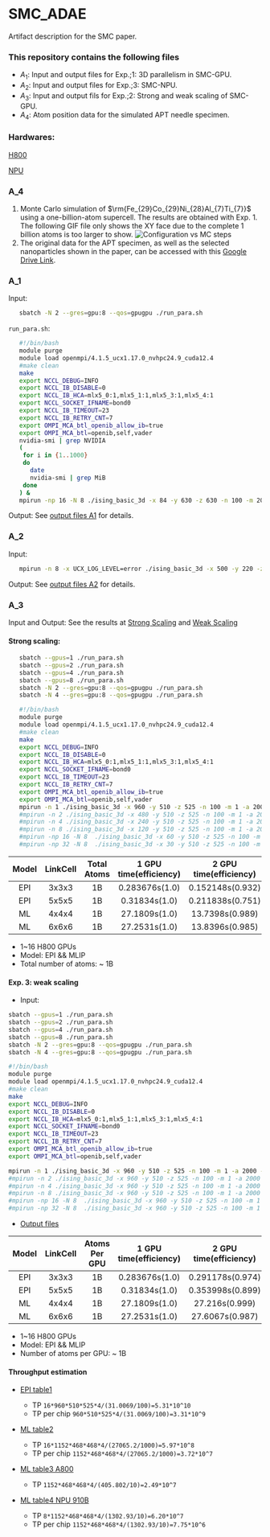 # SMC_ADAE
Artifact description for the SMC paper.

### This repository contains the following files
* $A_1$: Input and output files for Exp.\;1: 3D parallelism in SMC-GPU.
* $A_2$: Input and output files for Exp.\;3: SMC-NPU.
* $A_3$: Input and output fils for Exp.\;2: Strong and weak scaling of SMC-GPU.
* $A_4$: Atom position data for the simulated APT needle specimen.

### Hardwares:
[H800](./gpu-H800.png)

[NPU](./npu-910B3.png)

### A_4
1. Monte Carlo simulation of $\rm{Fe_{29}Co_{29}Ni_{28}Al_{7}Ti_{7}}$ using a one-billion-atom supercell. The results are obtained with Exp. 1. The following GIF file only shows the XY face due to the complete 1 billion atoms is too larger to show. 
![Configuration vs MC steps](./lattice0.gif)
2. The original data for the APT specimen, as well as the selected nanoparticles shown in the paper, can be accessed with this [Google Drive Link](https://drive.google.com/file/d/1L-rYCH0CVspZcDoBzcBFmOcWfooLe6Ob/view?usp=drive_link).

### A_1
Input:
```bash
   sbatch -N 2 --gres=gpu:8 --qos=gpugpu ./run_para.sh
```
`run_para.sh`:
```bash
   #!/bin/bash
   module purge
   module load openmpi/4.1.5_ucx1.17.0_nvhpc24.9_cuda12.4
   #make clean
   make
   export NCCL_DEBUG=INFO
   export NCCL_IB_DISABLE=0
   export NCCL_IB_HCA=mlx5_0:1,mlx5_1:1,mlx5_3:1,mlx5_4:1
   export NCCL_SOCKET_IFNAME=bond0
   export NCCL_IB_TIMEOUT=23
   export NCCL_IB_RETRY_CNT=7
   export OMPI_MCA_btl_openib_allow_ib=true
   export OMPI_MCA_btl=openib,self,vader  
   nvidia-smi | grep NVIDIA
   (
    for i in {1..1000}
    do
      date
      nvidia-smi | grep MiB
    done
   ) &
   mpirun -np 16 -N 8 ./ising_basic_3d -x 84 -y 630 -z 630 -n 100 -m 200 -a 2000 -i 950 -d 100 -o 1
```

Output: See [output files A1](./log_1B_EPI_billionSteps_GPU/) for details.

### A_2
Input:
```bash
   mpirun -n 8 -x UCX_LOG_LEVEL=error ./ising_basic_3d -x 500 -y 220 -z 220 -n 10000 -m 10 -a 2000 -i 850 -d 50 -o 1
```
Output: See [output files A2](./log_table4_910B/) for details.
    
### A_3
Input and Output: See the results at [Strong Scaling](log_strong_scaling.zip) and [Weak Scaling](log_weak_scaling.zip)

#### Strong scaling:
```bash
   sbatch --gpus=1 ./run_para.sh
   sbatch --gpus=2 ./run_para.sh
   sbatch --gpus=4 ./run_para.sh
   sbatch --gpus=8 ./run_para.sh
   sbatch -N 2 --gres=gpu:8 --qos=gpugpu ./run_para.sh
   sbatch -N 4 --gres=gpu:8 --qos=gpugpu ./run_para.sh
```
```bash
   #!/bin/bash
   module purge
   module load openmpi/4.1.5_ucx1.17.0_nvhpc24.9_cuda12.4
   #make clean
   make
   export NCCL_DEBUG=INFO
   export NCCL_IB_DISABLE=0
   export NCCL_IB_HCA=mlx5_0:1,mlx5_1:1,mlx5_3:1,mlx5_4:1
   export NCCL_SOCKET_IFNAME=bond0
   export NCCL_IB_TIMEOUT=23
   export NCCL_IB_RETRY_CNT=7
   export OMPI_MCA_btl_openib_allow_ib=true
   export OMPI_MCA_btl=openib,self,vader
   mpirun -n 1 ./ising_basic_3d -x 960 -y 510 -z 525 -n 100 -m 1 -a 2000 -i 2000 -d 50 -o 1
   #mpirun -n 2 ./ising_basic_3d -x 480 -y 510 -z 525 -n 100 -m 1 -a 2000 -i 2000 -d 50 -o 1
   #mpirun -n 4 ./ising_basic_3d -x 240 -y 510 -z 525 -n 100 -m 1 -a 2000 -i 2000 -d 50 -o 1
   #mpirun -n 8 ./ising_basic_3d -x 120 -y 510 -z 525 -n 100 -m 1 -a 2000 -i 2000 -d 50 -o 1
   #mpirun -np 16 -N 8  ./ising_basic_3d -x 60 -y 510 -z 525 -n 100 -m 1 -a 2000 -i 2000 -d 50 -o 1
   #mpirun -np 32 -N 8  ./ising_basic_3d -x 30 -y 510 -z 525 -n 100 -m 1 -a 2000 -i 2000 -d 50 -o 1
```

| Model | LinkCell | Total Atoms | 1 GPU time(efficiency) | 2 GPU time(efficiency) | 4 GPU time(efficiency) | 8 GPU time(efficiency) | 16 GPU time(efficiency) |
| :----: | :----: | :----: | :----: | :----: | :----: | :----: | :----: |
| EPI | 3x3x3 | 1B | 0.283676s(1.0) | 0.152148s(0.932) | 0.0835246s(0.849) | 0.0497673s(0.713) | 0.0522457s(0.339) |
| EPI | 5x5x5 | 1B | 0.31834s(1.0) | 0.211838s(0.751) | 0.147654s(0.539) | 0.116952s(0.340) | 0.296601s(0.0671) |
| ML | 4x4x4 | 1B | 27.1809s(1.0) | 13.7398s(0.989) | 6.80817s(0.998) | 3.47778s(0.977) | 1.81881s(0.934) |
| ML | 6x6x6 | 1B | 27.2531s(1.0) | 13.8396s(0.985) | 6.90118s(0.987) | 3.57882s(0.952) | 2.13979s(0.796) |

* 1~16 H800 GPUs
* Model: EPI && MLIP
* Total number of atoms: ~ 1B


#### Exp. 3: weak scaling
* Input:
```bash
sbatch --gpus=1 ./run_para.sh
sbatch --gpus=2 ./run_para.sh
sbatch --gpus=4 ./run_para.sh
sbatch --gpus=8 ./run_para.sh
sbatch -N 2 --gres=gpu:8 --qos=gpugpu ./run_para.sh
sbatch -N 4 --gres=gpu:8 --qos=gpugpu ./run_para.sh
```

```run_para.sh
#!/bin/bash
module purge
module load openmpi/4.1.5_ucx1.17.0_nvhpc24.9_cuda12.4
#make clean
make
export NCCL_DEBUG=INFO
export NCCL_IB_DISABLE=0
export NCCL_IB_HCA=mlx5_0:1,mlx5_1:1,mlx5_3:1,mlx5_4:1
export NCCL_SOCKET_IFNAME=bond0
export NCCL_IB_TIMEOUT=23
export NCCL_IB_RETRY_CNT=7
export OMPI_MCA_btl_openib_allow_ib=true
export OMPI_MCA_btl=openib,self,vader

mpirun -n 1 ./ising_basic_3d -x 960 -y 510 -z 525 -n 100 -m 1 -a 2000 -i 2000 -d 50 -o 1
#mpirun -n 2 ./ising_basic_3d -x 960 -y 510 -z 525 -n 100 -m 1 -a 2000 -i 2000 -d 50 -o 1
#mpirun -n 4 ./ising_basic_3d -x 960 -y 510 -z 525 -n 100 -m 1 -a 2000 -i 2000 -d 50 -o 1
#mpirun -n 8 ./ising_basic_3d -x 960 -y 510 -z 525 -n 100 -m 1 -a 2000 -i 2000 -d 50 -o 1
#mpirun -np 16 -N 8  ./ising_basic_3d -x 960 -y 510 -z 525 -n 100 -m 1 -a 2000 -i 2000 -d 50 -o 1
#mpirun -np 32 -N 8  ./ising_basic_3d -x 960 -y 510 -z 525 -n 100 -m 1 -a 2000 -i 2000 -d 50 -o 1
```
* [Output files](./log_weak_scaling/)

| Model | LinkCell | Atoms Per GPU | 1 GPU time(efficiency) | 2 GPU time(efficiency) | 4 GPU time(efficiency) | 8 GPU time(efficiency) | 16 GPU time(efficiency) |
| :----: | :----: | :----: | :----: | :----: | :----: | :----: | :----: |
| EPI | 3x3x3 | 1B | 0.283676s(1.0) | 0.291178s(0.974) | 0.292705s(0.969) | 0.293911s(0.965) | 0.310069s(0.915) |
| EPI | 5x5x5 | 1B | 0.31834s(1.0) | 0.353998s(0.899) | 0.360995s(0.882) | 0.36677s(0.868) | 0.519045s(0.613) |
| ML | 4x4x4 | 1B | 27.1809s(1.0) | 27.216s(0.999) | 27.2803s(0.996) | 27.576s(0.986) | 27.6062s(0.985) |
| ML | 6x6x6 | 1B | 27.2531s(1.0) | 27.6067s(0.987) | 27.0458s(1.01) | 27.7111s(0.983) | 27.9004s(0.977) |

* 1~16 H800 GPUs
* Model: EPI && MLIP
* Number of atoms per GPU: ~ 1B

#### Throughput estimation
- [EPI table1](log_weak_scaling/FCC_EPI_dist/out_fcc_epi_dist_333_16/out0.dat)
  - TP `16*960*510*525*4/(31.0069/100)=5.31*10^10`
  - TP per chip `960*510*525*4/(31.0069/100)=3.31*10^9`

- [ML table2](log_table2)
  - TP `16*1152*468*468*4/(27065.2/1000)=5.97*10^8`
  - TP per chip `1152*468*468*4/(27065.2/1000)=3.72*10^7`

- [ML table3 A800](log_table3)
  - TP `1152*468*468*4/(405.802/10)=2.49*10^7`
 
- [ML table4 NPU 910B](log_table4_910B)
  - TP `8*1152*468*468*4/(1302.93/10)=6.20*10^7`
  - TP per chip `1152*468*468*4/(1302.93/10)=7.75*10^6`

